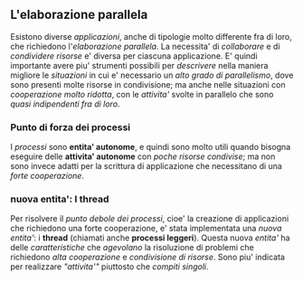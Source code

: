 ## L'elaborazione parallela
Esistono diverse *applicazioni*, anche di tipologie molto differente fra di loro, che richiedono l'*elaborazione parallela*.
La necessita' di *collaborare* e di *condividere risorse* e' diversa per ciascuna applicazione.
E' quindi importante avere piu' strumenti possibili per *descrivere* nella maniera migliore le *situazioni* in cui e' necessario un *alto grado di parallelismo*, dove sono presenti molte risorse in condivisione; ma anche nelle situazioni con *cooperazione molto ridotta*, con le *attivita'* svolte in parallelo che sono *quasi indipendenti fra di loro*.

### Punto di forza dei processi
I *processi* sono **entita' autonome**, e quindi sono molto utili quando bisogna eseguire delle **attivita' autonome** con *poche risorse condivise*; ma non sono invece adatti per la scrittura di applicazione che necessitano di una *forte cooperazione*.

### nuova entita': I thread
Per risolvere il *punto debole dei processi*, cioe' la creazione di applicazioni che richiedono una forte cooperazione, e' stata implementata una *nuova entita'*: i **thread** (chiamati anche **processi leggeri**).
Questa nuova *entita'* ha delle *caratteristiche* che *agevolano* la risoluzione di problemi che richiedono *alta cooperazione* e *condivisione di risorse*.
Sono piu' indicata per realizzare *"attivita'"* piuttosto che *compiti singoli*. 

